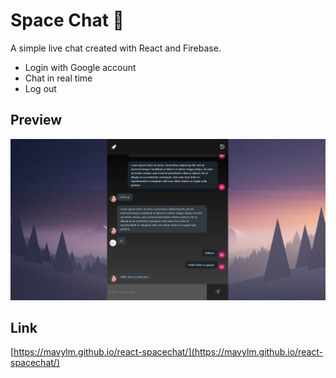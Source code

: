 # Space Chat 💬

A simple live chat created with React and Firebase.

- Login with Google account
- Chat in real time
- Log out

## Preview
![Spacechat preview](./public/spacechat-preview.png)

## Link
[https://mavylm.github.io/react-spacechat/](https://mavylm.github.io/react-spacechat/)

